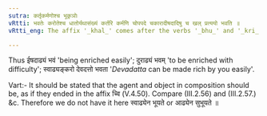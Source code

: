 ```yaml
---
sutra: कर्तृकर्मणोश्च भूकृञोः
vRtti: भवतेः करोतेश्च धातोर्यथासंख्यं कर्तरि कर्मणि चोपपदे चकारादीषदादिषु च खल् प्रत्ययो भवति ॥
vRtti_eng: The affix '_khal_' comes after the verbs '_bhu_' and '_kri_', when the _upapadas_ in composition with them are 'agent' and 'object' respectively, preceded by the words '_ishad_' &c. in combination with them, meaning 'hard or light'.

---
```

Thus ईषदाढ्यं भवं 'being enriched easily'; दुराढ्यं भवम् 'to be enriched with difficulty'; स्वाढ्यङ्करो देवदत्तो भवता '_Devadatta_ can be made rich by you easily'.

Vart:- It should be stated that the agent and object in composition should be, as if they ended in the affix च्वि (V.4.50). Compare (III.2.56) and (III.2.57.) &c. Therefore we do not have it here स्वाढ्येन भूयते or आढ्येन सुभूयते ॥